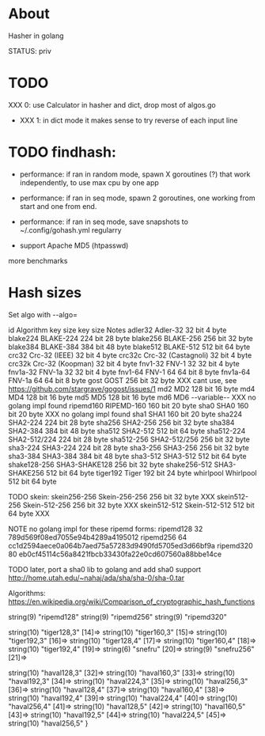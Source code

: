 # About

Hasher in golang

STATUS: priv


# TODO

XXX 0: use Calculator in hasher and dict, drop most of algos.go



* XXX 1: in dict mode it makes sense to try reverse of each input line


# TODO findhash:
* performance: if ran in random mode, spawn X goroutines (?) that work independently,
    to use max cpu by one app

* performance: if ran in seq mode, spawn 2 goroutines, one working from start and one from end.

* performance: if ran in seq mode, save snapshots to ~/.config/gohash.yml regularry


* support Apache MD5 (htpasswd)


more benchmarks




# Hash sizes

Set algo with --algo=<id>

id            Algorithm           key size key size     Notes
adler32       Adler-32            32 bit   4 byte
blake224      BLAKE-224           224 bit  28 byte
blake256      BLAKE-256           256 bit  32 byte
blake384      BLAKE-384           384 bit  48 byte
blake512      BLAKE-512           512 bit  64 byte
crc32         Crc-32 (IEEE)       32 bit   4 byte
crc32c        Crc-32 (Castagnoli) 32 bit   4 byte
crc32k        Crc-32 (Koopman)    32 bit   4 byte
fnv1-32       FNV-1 32            32 bit   4 byte
fnv1a-32      FNV-1a 32           32 bit   4 byte
fnv1-64       FNV-1 64            64 bit   8 byte
fnv1a-64      FNV-1a 64           64 bit   8 byte
gost          GOST                256 bit  32 byte      XXX cant use, see https://github.com/stargrave/gogost/issues/1
md2           MD2                 128 bit  16 byte
md4           MD4                 128 bit  16 byte
md5           MD5                 128 bit  16 byte
md6           MD6                   --variable--        XXX no golang impl found
ripemd160     RIPEMD-160          160 bit  20 byte
sha0          SHA0                160 bit  20 byte      XXX no golang impl found
sha1          SHA1                160 bit  20 byte
sha224        SHA2-224            224 bit  28 byte
sha256        SHA2-256            256 bit  32 byte
sha384        SHA2-384            384 bit  48 byte
sha512        SHA2-512            512 bit  64 byte
sha512-224    SHA2-512/224        224 bit  28 byte
sha512-256    SHA2-512/256        256 bit  32 byte
sha3-224      SHA3-224            224 bit  28 byte
sha3-256      SHA3-256            256 bit  32 byte
sha3-384      SHA3-384            384 bit  48 byte
sha3-512      SHA3-512            512 bit  64 byte
shake128-256  SHA3-SHAKE128       256 bit  32 byte
shake256-512  SHA3-SHAKE256       512 bit  64 byte
tiger192      Tiger               192 bit  24 byte
whirlpool     Whirlpool           512 bit  64 byte

TODO skein:
skein256-256  Skein-256-256       256 bit  32 byte      XXX
skein512-256  Skein-512-256       256 bit  32 byte      XXX
skein512-512  Skein-512-512       512 bit  64 byte      XXX






NOTE no golang impl for these ripemd forms:
ripemd128     32 789d569f08ed7055e94b4289a4195012
ripemd256     64 cc1d2594aece0a064b7aed75a57283d9490fd5705ed3d66bf9a
ripemd320     80 eb0cf45114c56a8421fbcb33430fa22e0cd607560a88bbe14ce


TODO later, port a sha0 lib to golang and add sha0 support
    http://home.utah.edu/~nahaj/ada/sha/sha-0/sha-0.tar


Algorithms: https://en.wikipedia.org/wiki/Comparison_of_cryptographic_hash_functions




  string(9) "ripemd128"
  string(9) "ripemd256"
  string(9) "ripemd320"

  string(10) "tiger128,3"
  [14]=>
  string(10) "tiger160,3"
  [15]=>
  string(10) "tiger192,3"
  [16]=>
  string(10) "tiger128,4"
  [17]=>
  string(10) "tiger160,4"
  [18]=>
  string(10) "tiger192,4"
  [19]=>
  string(6) "snefru"
  [20]=>
  string(9) "snefru256"
  [21]=>



  string(10) "haval128,3"
  [32]=>
  string(10) "haval160,3"
  [33]=>
  string(10) "haval192,3"
  [34]=>
  string(10) "haval224,3"
  [35]=>
  string(10) "haval256,3"
  [36]=>
  string(10) "haval128,4"
  [37]=>
  string(10) "haval160,4"
  [38]=>
  string(10) "haval192,4"
  [39]=>
  string(10) "haval224,4"
  [40]=>
  string(10) "haval256,4"
  [41]=>
  string(10) "haval128,5"
  [42]=>
  string(10) "haval160,5"
  [43]=>
  string(10) "haval192,5"
  [44]=>
  string(10) "haval224,5"
  [45]=>
  string(10) "haval256,5"
}
